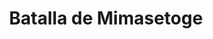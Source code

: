 ﻿---
title: "Batalla de Mimasetoge"
permalink: periodes_279.html
layout: periode
dataInici: 1569
sidebar: periodes
pares:
  - id: 162
    title: "Sengoku jidai"
    dataInici: "(1467)"
    dataFi: "(1603)"

fills:
jocsPrincipals:
jocsEscenaris:
jocsEpoca:
  - title: "RAN"
    bggId: 21947
    escenari: "Mimasetoge"

jocsEpocaEscenaris:
---
